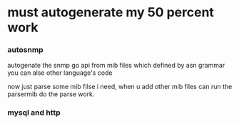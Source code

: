 # must autogenerate my 50 percent work

### autosnmp
autogenate the snmp go api from mib files which defined by asn grammar    
you can alse other language's code   

now just parse some mib filse i need,  when u add other mib files can run the parsermib do the parse work.   

### mysql and http




